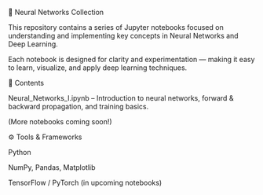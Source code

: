 🧠 Neural Networks Collection

This repository contains a series of Jupyter notebooks focused on understanding and implementing key concepts in Neural Networks and Deep Learning.

Each notebook is designed for clarity and experimentation — making it easy to learn, visualize, and apply deep learning techniques.

📘 Contents

Neural_Networks_I.ipynb – Introduction to neural networks, forward & backward propagation, and training basics.

(More notebooks coming soon!)

⚙️ Tools & Frameworks

Python

NumPy, Pandas, Matplotlib

TensorFlow / PyTorch (in upcoming notebooks)
